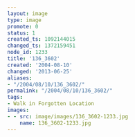 ```yaml
---
layout: image
type: image
promote: 0
status: 1
created_ts: 1092144015
changed_ts: 1372159451
node_id: 1233
title: '136_3602'
created: '2004-08-10'
changed: '2013-06-25'
aliases:
- "/2004/08/10/136_3602/"
permalink: "/2004/08/10/136_3602/"
tags:
- Walk in Forgotten Location
images:
- - src: image/images/136_3602-1233.jpg
    name: 136_3602-1233.jpg
---
```


